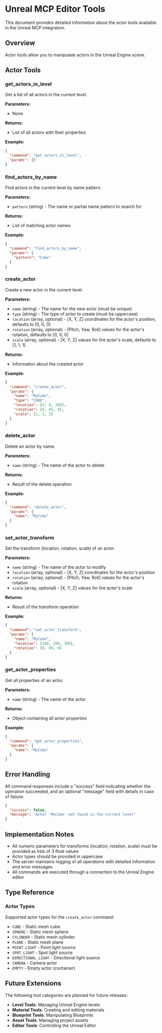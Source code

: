# Unreal MCP Editor Tools

This document provides detailed information about the actor tools available in the Unreal MCP integration.

## Overview

Actor tools allow you to manipulate actors in the Unreal Engine scene.

## Actor Tools

### get_actors_in_level

Get a list of all actors in the current level.

**Parameters:**
- None

**Returns:**
- List of all actors with their properties

**Example:**
```json
{
  "command": "get_actors_in_level",
  "params": {}
}
```

### find_actors_by_name

Find actors in the current level by name pattern.

**Parameters:**
- `pattern` (string) - The name or partial name pattern to search for

**Returns:**
- List of matching actor names

**Example:**
```json
{
  "command": "find_actors_by_name",
  "params": {
    "pattern": "Cube"
  }
}
```

### create_actor

Create a new actor in the current level.

**Parameters:**
- `name` (string) - The name for the new actor (must be unique)
- `type` (string) - The type of actor to create (must be uppercase)
- `location` (array, optional) - [X, Y, Z] coordinates for the actor's position, defaults to [0, 0, 0]
- `rotation` (array, optional) - [Pitch, Yaw, Roll] values for the actor's rotation, defaults to [0, 0, 0]
- `scale` (array, optional) - [X, Y, Z] values for the actor's scale, defaults to [1, 1, 1]

**Returns:**
- Information about the created actor

**Example:**
```json
{
  "command": "create_actor",
  "params": {
    "name": "MyCube",
    "type": "CUBE",
    "location": [0, 0, 100],
    "rotation": [0, 45, 0],
    "scale": [2, 2, 2]
  }
}
```

### delete_actor

Delete an actor by name.

**Parameters:**
- `name` (string) - The name of the actor to delete

**Returns:**
- Result of the delete operation

**Example:**
```json
{
  "command": "delete_actor",
  "params": {
    "name": "MyCube"
  }
}
```

### set_actor_transform

Set the transform (location, rotation, scale) of an actor.

**Parameters:**
- `name` (string) - The name of the actor to modify
- `location` (array, optional) - [X, Y, Z] coordinates for the actor's position
- `rotation` (array, optional) - [Pitch, Yaw, Roll] values for the actor's rotation
- `scale` (array, optional) - [X, Y, Z] values for the actor's scale

**Returns:**
- Result of the transform operation

**Example:**
```json
{
  "command": "set_actor_transform",
  "params": {
    "name": "MyCube",
    "location": [100, 200, 300],
    "rotation": [0, 90, 0]
  }
}
```

### get_actor_properties

Get all properties of an actor.

**Parameters:**
- `name` (string) - The name of the actor

**Returns:**
- Object containing all actor properties

**Example:**
```json
{
  "command": "get_actor_properties",
  "params": {
    "name": "MyCube"
  }
}
```

## Error Handling

All command responses include a "success" field indicating whether the operation succeeded, and an optional "message" field with details in case of failure.

```json
{
  "success": false,
  "message": "Actor 'MyCube' not found in the current level"
}
```

## Implementation Notes

- All numeric parameters for transforms (location, rotation, scale) must be provided as lists of 3 float values
- Actor types should be provided in uppercase
- The server maintains logging of all operations with detailed information and error messages
- All commands are executed through a connection to the Unreal Engine editor

## Type Reference

### Actor Types

Supported actor types for the `create_actor` command:

- `CUBE` - Static mesh cube
- `SPHERE` - Static mesh sphere
- `CYLINDER` - Static mesh cylinder
- `PLANE` - Static mesh plane
- `POINT_LIGHT` - Point light source
- `SPOT_LIGHT` - Spot light source
- `DIRECTIONAL_LIGHT` - Directional light source
- `CAMERA` - Camera actor
- `EMPTY` - Empty actor (container)

## Future Extensions

The following tool categories are planned for future releases:

- **Level Tools**: Managing Unreal Engine levels
- **Material Tools**: Creating and editing materials
- **Blueprint Tools**: Manipulating Blueprints
- **Asset Tools**: Managing project assets
- **Editor Tools**: Controlling the Unreal Editor